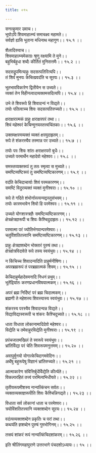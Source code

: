 ```yaml
---
title: ०१५

---
```

सनत्कुमार उवाच।।  
भूयोऽपि शिवमाहात्म्यं समाचक्ष्व महामते।।  
सर्वज्ञो ह्यसि भूताना मधिनाथ महागुण।। १५.१ ।।  
  
शैलादिरुवाच।।  
शिवमाहात्म्यमेकाग्रः श्रृणु वक्ष्यामि ते मुने।।  
बहुभिर्बहुधा शब्दैः कीर्तितं मुनिसत्तमैः।। १५.२ ।।  
  
सदसद्रूपमित्याहुः सदसत्पतिरित्यपि।।  
तं शिवं मुनयः केचित्प्रवदंति च सूरयः।। १५.३ ।।  
  
भूतभावविकारेण द्वितीयेन स उच्यते।।  
व्यक्तं तेन विहीनत्वादव्यक्तमसदित्यपि।। १५.४ ।।  
  
उभे ते शिवरूपे हि शिवादन्यं न विद्यते।।  
तयोः पतित्वाच्च शिवः सदसत्पतिरुच्यते।। १५.५ ।।  
  
क्षराक्षरात्मकं प्राहुः क्षराक्षरपरं तथा।।  
शिवं महेश्वरं केचिन्मुनयस्तत्त्वचिंतकाः।। १५.६ ।।  
  
उक्तमक्षरमव्यक्तं व्यक्तं क्षरमुदाहृतम्।।  
रूपे ते शंकरस्यैव तस्मान्न पर उच्यते।। १५.७ ।।  
  
तयोः परः शिवः शांतः क्षराक्षरपरो बुधैः।।  
उच्यते परमार्थेन महादेवो महेश्वरः।। १५.८ ।।  
  
समस्तव्यक्तरूपं तु ततः स्मृत्वा स मुच्यते।।  
समष्टिव्यष्टिरूपं तु समष्टिव्यष्टिकारणम्।। १५.९ ।।  
  
वदंति केचिदाचार्याः शिवं परमकारणम्।।  
समष्टिं विदुरव्यक्तं व्यक्तं मुनीश्वराः।। १५.१० ।।  
  
रूपे ते गदिते शंभोर्नास्त्यन्यद्वस्तुसंभवम्।।  
तयोः कारमभावेन शिवो हि परमेश्वरः।। १५.११ ।।  
  
उच्यते योगशास्त्रज्ञैः समष्टिव्यष्टिकारणम्।।  
क्षेत्रक्षेत्रज्ञरूपी च शिवः कैश्चिदुदाहृतः।। १५.१२ ।।  
  
परमात्मा परं ज्योतिर्भगवान्परमेश्वरः।।  
चतुर्विशतितत्त्वानि समष्टिव्यष्टिकारणम्।। १५.१३ ।।  
  
प्राहुः क्षेत्रज्ञशब्देन भोक्तारं पुरुषं तथा।।  
क्षेत्रक्षेत्रविदावेते रूपे तस्य स्वयंभुवः।। १५.१४ ।।  
  
न किंचिच्च शिवादन्यदिति प्राहुर्मनीषिणः।।  
अपरब्रह्मरूपं तं परब्रह्मात्मकं शिवम्।। १५.१५ ।।  
  
केचिदाहुर्महादेवमनादि निधनं प्रभुम्।।  
भूतेंद्रियांतः करणप्रधानविषयात्मकम्।। १५.१६ ।।  
  
अपरं ब्रह्म निर्दिष्टं परं ब्रह्म चिदात्मकम्।।  
ब्रह्मणी ते महेशस्य शिवस्यास्य स्वयंभुवः।। १५.१७ ।।  
  
शंकरस्य परस्यैव शिवादन्यन्न विद्यते।।  
विद्याविद्यास्वरूपी च शंकरः कैश्चिदुच्यते।। १५.१८ ।।  
  
धाता विधाता लोकानामादिदेवो महेश्वरः।।  
विद्येति च तमेवाहुरविद्येति मुनीश्वराः।। १५.१९ ।।  
  
प्रपंचजातमखिलं ते स्वरूपे स्वयंभुवः।।  
भ्रांतिर्विद्या परं चेति शिवरूपमनुत्तमम्।। १५.२० ।।  
  
अवापुर्मुनयो योगात्केचिदागमवेदिनः।।  
अर्थेषु बहुरूपेषु विज्ञानं भ्रांतिरुच्यते।। १५.२१ ।।  
  
आत्माकारेण संवित्तिर्बुधैर्विद्येति कीर्त्यते।।  
विकल्परहितं तत्त्वं परमित्यभिधीयते।। १५.२२ ।।  
  
तृतीयरूपमीशस्य नान्यत्किंचन सर्वतः।।  
व्यक्ताव्यक्तज्ञरूपीति शिवः कैश्चिन्निगद्यते।। १५.२३ ।।  
  
विधाता सर्व लोकानां धाता च परमेश्वरः।।  
त्रयोविंशतितत्त्वानि व्यक्तशब्देन सूरयः।। १५.२४ ।।  
  
वदंत्यव्यक्तशब्देन प्रकृतिः च परां तथा।।  
कथयंति ज्ञशब्देन पुरुषं गुमभोगिनम्।। १५.२५ ।।  
  
तत्त्रयं शांकरं रूपं नान्यत्किंचिदशांकरम्।। १५.२६ ।।  
  
इति श्रीलिंगमहापुराणे उत्तरभागे पंचदशोऽध्यायः।। १५ ।।